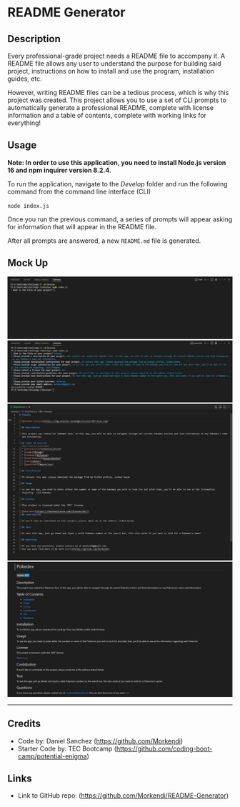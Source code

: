 # README Generator

## Description
Every professional-grade project needs a README file to accompany it. A README file allows any user to understand the purpose for building said project, instructions on how to install and use the program, installation guides, etc.

However, writing README files can be a tedious process, which is why this project was created. This project allows you to use a set of CLI prompts to automatically generate a professional README, complete with license information and a table of contents, complete with working links for everything!

## Usage
**Note: In order to use this application, you need to install Node.js version 16 and npm inquirer version 8.2.4**.

To run the application, navigate to the *Develop* folder and run the following command from the command line interface (CLI)

`node index.js`

Once you run the previous command, a series of prompts will appear asking for information that will appear in the README file.

After all prompts are answered, a new `README.md` file is generated.

## Mock Up
![Start of application in CLI](./Develop/images/Start.png)
![Example of answered app](./Develop/images/Example.png)
![Example of README generated with application](./Develop/images/README.png)
![Preview of README](./Develop/images/preview.png)

--- 

## Credits
- Code by: Daniel Sanchez (https://github.com/Morkendi)
- Starter Code by: TEC Bootcamp (https://github.com/coding-boot-camp/potential-enigma)

## Links
- Link to GitHub repo: (https://github.com/Morkendi/README-Generator)